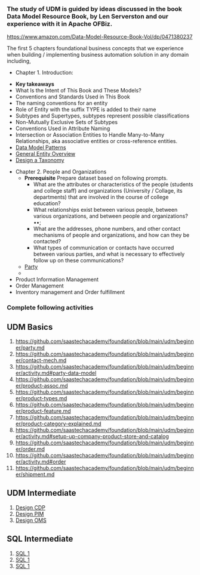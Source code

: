 
###  The study of UDM is guided by ideas discussed in the book Data Model Resource Book, by Len Serverston and our experience with it in Apache OFBiz.

https://www.amazon.com/Data-Model-Resource-Book-Vol/dp/0471380237

The first 5 chapters foundational business concepts that we experience when building / implementing business automation solution in any domain including, 

* Chapter 1. Introduction: 
-   **Key takeaways**
  - What Is the Intent of This Book and These Models?
  - Conventions and Standards Used in This Book
  - The naming conventions for an entity
  - Role of Entity with the suffix TYPE is added to their name
  - Subtypes and Supertypes, subtypes represent possible classifications
  - Non-Mutually Exclusive Sets of Subtypes
  - Conventions Used in Attribute Naming
  - Intersection or Association Entities to Handle Many-to-Many Relationships, aka associative entities or cross-reference entities.
  - [Data Model Patterns](https://www.moqui.org/m/docs/framework/Data+and+Resources/Data+Model+Patterns)
  - [General Entity Overview](https://cwiki.apache.org/confluence/display/OFBIZ/General+Entity+Overview)
  - [Design a Taxonomy](https://arpitbhayani.me/blogs/taxonomy-on-sql)

* Chapter 2. People and Organizations
  - **Prerequisite** Prepare dataset based on following prompts. 
    - What are the attributes or characteristics of the people (students and college staff) and organizations (University / Collage, its departments) that are involved in the course of college education? 
    - What relationships exist between various people, between various organizations, and between people and organizations? ••; 
    - What are the addresses, phone numbers, and other contact mechanisms of people and organizations, and how can they be contacted? 
    - What types of communication or contacts have occurred between various parties, and what is necessary to effectively follow up on these communications?
  - [Party](beginner/party.md)
  - 
* Product Information Management 
* Order Management 
* Inventory management and Order fulfillment 

### Complete following activities

## UDM Basics
1. https://github.com/saastechacademy/foundation/blob/main/udm/beginner/party.md
2. https://github.com/saastechacademy/foundation/blob/main/udm/beginner/contact-mech.md
3. https://github.com/saastechacademy/foundation/blob/main/udm/beginner/activity.md#party-data-model
4. https://github.com/saastechacademy/foundation/blob/main/udm/beginner/product-assoc.md
5. https://github.com/saastechacademy/foundation/blob/main/udm/beginner/product-types.md
6. https://github.com/saastechacademy/foundation/blob/main/udm/beginner/product-feature.md
7. https://github.com/saastechacademy/foundation/blob/main/udm/beginner/product-category-explained.md
8. https://github.com/saastechacademy/foundation/blob/main/udm/beginner/activity.md#setup-up-company-product-store-and-catalog
9. https://github.com/saastechacademy/foundation/blob/main/udm/beginner/order.md
10. https://github.com/saastechacademy/foundation/blob/main/udm/beginner/activity.md#order
11. https://github.com/saastechacademy/foundation/blob/main/udm/beginner/shipment.md

## UDM Intermediate
1.  [Design CDP](intermediate/data-model-assignment/activity-design-cdp.md)
2.  [Design PIM](intermediate/data-model-assignment/activity-design-pim.md)
3.  [Design OMS](intermediate/data-model-assignment/activity-design-order.md)

## SQL Intermediate
1.  [SQL 1](intermediate/sql-assignment/sql-assignment-1.md)
1.  [SQL 1](intermediate/sql-assignment/sql-assignment-2.md)
1.  [SQL 1](intermediate/sql-assignment/sql-assignment-3.md)

